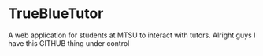 # TrueBlueTutor
A web application for students at MTSU to interact with tutors.
Alright guys I have this GITHUB thing under control
